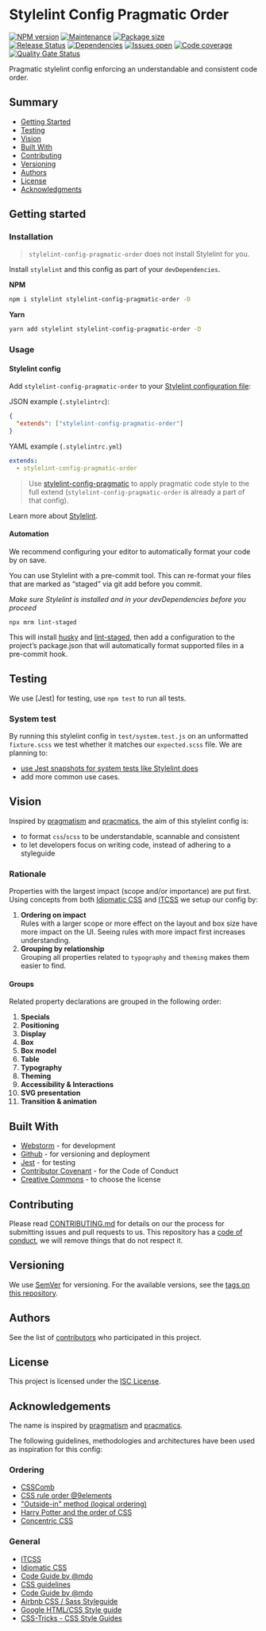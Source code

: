 # Stylelint Config Pragmatic Order

[![NPM version][version-shield]][version-url]
[![Maintenance][maintenance-shield]][maintenance-url]
[![Package size][package-size-shield]][package-size-url] \
[![Release Status][release-status-shield]][release-status-url]
[![Dependencies][dependencies-shield]][dependencies-url]
[![Issues open][issues-shield]][issues-url]
[![Code coverage][coverage-shield]][coverage-url]
[![Quality Gate Status][quality-shield]][quality-url]

Pragmatic stylelint config enforcing an understandable and consistent code order.

## Summary

- [Getting Started](#getting-started)
- [Testing](#testing)
- [Vision](#vision)
- [Built With](#built-with)
- [Contributing](#contributing)
- [Versioning](#versioning)
- [Authors](#authors)
- [License](#license)
- [Acknowledgments](#acknowledgments)

## Getting started

### Installation

> `stylelint-config-pragmatic-order` does not install Stylelint for you.

Install `stylelint` and this config as part of your `devDependencies`.

**NPM**

```sh
npm i stylelint stylelint-config-pragmatic-order -D
```

**Yarn**

```sh
yarn add stylelint stylelint-config-pragmatic-order -D
```

### Usage

#### Stylelint config

Add `stylelint-config-pragmatic-order` to your [Stylelint configuration file](https://stylelint.io/user-guide/configure):

JSON example (`.stylelintrc`):

```json
{
  "extends": ["stylelint-config-pragmatic-order"]
}
```

YAML example (`.stylelintrc.yml`)

```yaml
extends:
  - stylelint-config-pragmatic-order
```

> Use [stylelint-config-pragmatic](https://www.npmjs.com/package/stylelint-config-pragmatic) to apply pragmatic code style to the full extend (`stylelint-config-pragmatic-order` is already a part
> of that config).

Learn more about [Stylelint](https://stylelint.io/).

#### Automation

We recommend configuring your editor to automatically format your code by on save.

You can use Stylelint with a pre-commit tool. This can re-format your files that are marked as “staged” via git add before you commit.

_Make sure Stylelint is installed and in your devDependencies before you proceed_

```
npx mrm lint-staged
```

This will install [husky](https://github.com/typicode/husky) and [lint-staged](https://github.com/okonet/lint-staged), then add a configuration to the project’s package.json that will automatically format supported files in a pre-commit
hook.

## Testing

We use [Jest] for testing, use `npm test` to run all tests.

### System test

By running this stylelint config in `test/system.test.js` on an unformatted `fixture.scss` we test whether it matches our `expected.scss` file.
We are planning to:

- [use Jest snapshots for system tests like Stylelint does](https://github.com/stylelint/stylelint/tree/master/system-tests)
- add more common use cases.

## Vision

Inspired by [pragmatism](https://en.wikipedia.org/wiki/Pragmatism) and [pracmatics](https://en.wikipedia.org/wiki/Pragmatics), the aim of this stylelint config is:

- to format `css`/`scss` to be understandable, scannable and consistent
- to let developers focus on writing code, instead of adhering to a styleguide

### Rationale

Properties with the largest impact (scope and/or importance) are put first.
Using concepts from both [Idiomatic CSS] and [ITCSS] we setup our config by:

1. **Ordering on impact**\
   Rules with a larger scope or more effect on the layout and box size have more impact on the UI.
   Seeing rules with more impact first increases understanding.
2. **Grouping by relationship**\
   Grouping all properties related to `typography` and `theming` makes them easier to find.

#### Groups

Related property declarations are grouped in the following order:

1. **Specials**
1. **Positioning**
1. **Display**
1. **Box**
1. **Box model**
1. **Table**
1. **Typography**
1. **Theming**
1. **Accessibility & Interactions**
1. **SVG presentation**
1. **Transition & animation**

## Built With

- [Webstorm](https://www.jetbrains.com/webstorm/) - for development
- [Github](https://github.com) - for versioning and deployment
- [Jest](https://jestjs.io/) - for testing
- [Contributor Covenant](https://www.contributor-covenant.org/) - for the Code of Conduct
- [Creative Commons](https://creativecommons.org/) - to choose the license

## Contributing

Please read [CONTRIBUTING.md](CONTRIBUTING.md) for details on our the process for submitting issues and pull requests to us.
This repository has a [code of conduct](CODE_OF_CONDUCT.md), we will remove things that do not respect it.

## Versioning

We use [SemVer](http://semver.org/) for versioning.
For the available versions, see the [tags on this repository](https://github.com/PurpleBooth/a-good-readme-template/tags).

## Authors

See the list of [contributors](https://github.com/pvds/stylelint-config-pragmatic/contributors)
who participated in this project.

## License

This project is licensed under the [ISC License](LICENSE.md).

## Acknowledgements

The name is inspired by [pragmatism](https://en.wikipedia.org/wiki/Pragmatism) and [pracmatics](https://en.wikipedia.org/wiki/Pragmatics).

The following guidelines, methodologies and architectures have been used as inspiration for this config:

### Ordering

- [CSSComb](https://github.com/csscomb/csscomb.js)
- [CSS rule order @9elements](https://9elements.com/css-rule-order/)
- ["Outside-in" method (logical ordering)](https://webdesign.tutsplus.com/articles/outside-in-ordering-css-properties-by-importance--cms-21685)
- [Harry Potter and the order of CSS](https://dev.to/thekashey/happy-potter-and-the-order-of-css-5ec)
- [Concentric CSS](https://github.com/brandon-rhodes/Concentric-CSS/blob/master/style3.css)

### General

- [ITCSS]
- [Idiomatic CSS]
- [Code Guide by @mdo](https://codeguide.co/#css)
- [CSS guidelines](https://cssguidelin.es/)
- [Code Guide by @mdo](https://codeguide.co/#css)
- [Airbnb CSS / Sass Styleguide](https://github.com/airbnb/css#css)
- [Google HTML/CSS Style guide](https://google.github.io/styleguide/htmlcssguide.html#CSS_Formatting_Rules)
- [CSS-Tricks - CSS Style Guides](https://css-tricks.com/css-style-guides/)

[idiomatic css]: https://github.com/necolas/idiomatic-css
[itcss]: https://www.xfive.co/blog/itcss-scalable-maintainable-css-architecture/
[version-shield]: https://img.shields.io/npm/v/stylelint-config-pragmatic-order.svg
[version-url]: https://www.npmjs.com/package/stylelint-config-pragmatic-order
[maintenance-shield]: https://img.shields.io/maintenance/yes/2020.svg?color=blue
[maintenance-url]: https://github.com/pvds/stylelint-config-pragmatic-order/graphs/commit-activity
[package-size-shield]: https://img.shields.io/bundlephobia/min/stylelint-config-pragmatic-order.svg?label=size
[package-size-url]: https://bundlephobia.com/result?p=stylelint-config-pragmatic-order
[release-status-shield]: https://img.shields.io/github/workflow/status/pvds/stylelint-config-pragmatic-order/release.svg
[release-status-url]: https://github.com/pvds/stylelint-config-pragmatic-order/actions?query=workflow%3Arelease
[dependencies-shield]: https://img.shields.io/david/pvds/stylelint-config-pragmatic-order.svg
[dependencies-url]: https://github.com/pvds/stylelint-config-pragmatic-order
[issues-shield]: https://img.shields.io/github/issues/pvds/stylelint-config-pragmatic-order.svg
[issues-url]: https://github.com/pvds/stylelint-config-pragmatic-order/issues
[coverage-shield]: https://img.shields.io/codecov/c/github/pvds/stylelint-config-pragmatic-order.svg
[coverage-url]: https://codecov.io/gh/pvds/stylelint-config-pragmatic-order
[quality-shield]: https://img.shields.io/sonar/quality_gate/pvds_stylelint-config-pragmatic-order.svg?server=https%3A%2F%2Fsonarcloud.io
[quality-url]: https://sonarcloud.io/dashboard?id=pvds_stylelint-config-pragmatic-order
